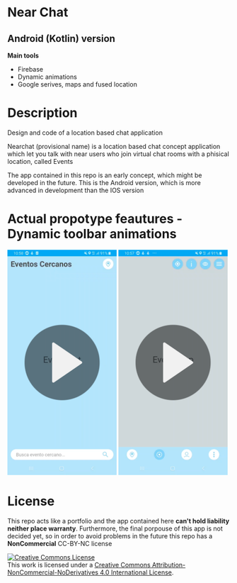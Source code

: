 <h1>Near Chat</h1>
<h2>Android (Kotlin) version</h2>

<b>Main tools</b>
<ul>
<li>Firebase</li>
<li>Dynamic animations</li>
<li>Google serives, maps and fused location</li>
</ul>

<h1>Description</h1>
<p>Design and code of a location based chat application</p>
<p>Nearchat (provisional name) is a location based chat concept application which let you talk with near users who join virtual chat rooms with a phisical location, called Events</p>
<p>The app contained in this repo is an early concept, which might be developed in the future. This is the Android version, which is more advanced in development than the IOS version</p>

<h1>Actual propotype feautures - Dynamic toolbar animations </h1>
<p>
  <a href='https://youtu.be/OjyhlosTItc'><img id='img1' width = '49%' src='video_1.png'/></a>
  <a href='https://youtu.be/mFb-cwisKyI'><img id='img2' width = '49%' src='video_2.png'/></a>
</p>


<h1>License</h1>
<p>This repo acts like a portfolio and the app contained here <b>can't hold liability neither place warranty</b>. Furthermore, the final porpouse of this app is not decided yet, so in order to avoid problems in the future this repo has a <b>NonCommercial</b> CC-BY-NC license</p>
<a rel="license" href="http://creativecommons.org/licenses/by-nc-nd/4.0/"><img alt="Creative Commons License" style="border-width:0" src="https://i.creativecommons.org/l/by-nc-nd/4.0/88x31.png" /></a><br />This work is licensed under a <a rel="license" href="http://creativecommons.org/licenses/by-nc-nd/4.0/">Creative Commons Attribution-NonCommercial-NoDerivatives 4.0 International License</a>.
